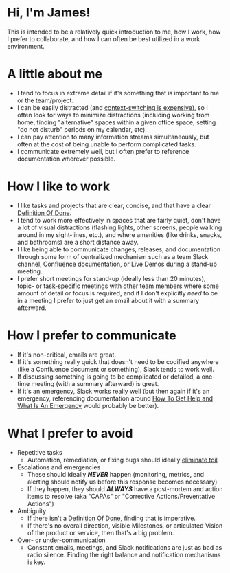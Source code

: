 # Hi, I'm James!
This is intended to be a relatively quick introduction to me, how I work, how I prefer to collaborate, and how I can often be best utilized in a work environment.

# A little about me
* I tend to focus in extreme detail if it's something that is important to me or the team/project.
* I can be easily distracted (and [context-switching is expensive](https://www.forbes.com/sites/timfrancis/2017/06/12/the-real-cost-of-context-switching/#7501fe852623)), so I often look for ways to minimize distractions (including working from home, finding "alternative" spaces within a given office space, setting "do not disturb" periods on my calendar, etc).
* I can pay attention to many information streams simultaneously, but often at the cost of being unable to perform complicated tasks.
* I communicate extremely well, but I often prefer to reference documentation wherever possible.

# How I like to work
* I like tasks and projects that are clear, concise, and that have a clear [Definition Of Done](https://www.agilealliance.org/glossary/definition-of-done).
* I tend to work more effectively in spaces that are fairly quiet, don't have a lot of visual distractions (flashing lights, other screens, people walking around in my sight-lines, etc.), and where amenities (like drinks, snacks, and bathrooms) are a short distance away.
* I like being able to communicate changes, releases, and documentation through some form of centralized mechanism such as a team Slack channel, Confluence documentation, or Live Demos during a stand-up meeting.
* I prefer short meetings for stand-up (ideally less than 20 minutes), topic- or task-specific meetings with other team members where some amount of detail or focus is required, and if I don't explicitly _need_ to be in a meeting I prefer to just get an email about it with a summary afterward.

# How I prefer to communicate
* If it's non-critical, emails are great.
* If it's something really quick that doesn't need to be codified anywhere (like a Confluence document or something), Slack tends to work well.
* If discussing something is going to be complicated or detailed, a one-time meeting (with a summary afterward) is great.
* If it's an emergency, Slack works really well (but then again if it's an emergency, referencing documentation around [How To Get Help and What Is An Emergency](http://opsreportcard.com/section/2) would probably be better).

# What I prefer to avoid
* Repetitive tasks
  * Automation, remediation, or fixing bugs should ideally [eliminate toil](https://landing.google.com/sre/sre-book/chapters/eliminating-toil/)
* Escalations and emergencies
  * These should ideally _**NEVER**_ happen (monitoring, metrics, and alerting should notify us before this response becomes necessary)
  * If they happen, they should _**ALWAYS**_ have a post-mortem and action items to resolve (aka "CAPAs" or "Corrective Actions/Preventative Actions")
* Ambiguity
  * If there isn't a [Definition Of Done](https://www.agilealliance.org/glossary/definition-of-done), finding that is imperative.
  * If there's no overall direction, visible Milestones, or articulated Vision of the product or service, then that's a big problem.
* Over- or under-communication
  * Constant emails, meetings, and Slack notifications are just as bad as radio silence.  Finding the right balance and notification mechanisms is key.
